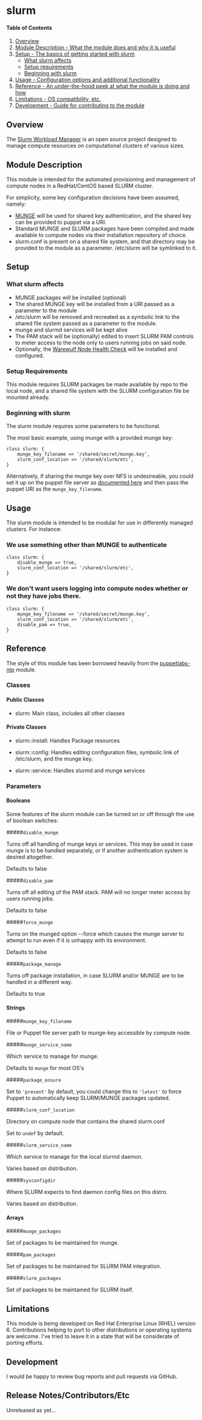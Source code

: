 # slurm

#### Table of Contents

1. [Overview](#overview)
2. [Module Description - What the module does and why it is useful](#module-description)
3. [Setup - The basics of getting started with slurm](#setup)
    * [What slurm affects](#what-slurm-affects)
    * [Setup requirements](#setup-requirements)
    * [Beginning with slurm](#beginning-with-slurm)
4. [Usage - Configuration options and additional functionality](#usage)
5. [Reference - An under-the-hood peek at what the module is doing and how](#reference)
5. [Limitations - OS compatibility, etc.](#limitations)
6. [Development - Guide for contributing to the module](#development)

## Overview

The [Slurm Workload Manager](http://slurm.schedmd.com/) is an open source project designed to manage compute
resources on computational clusters of various sizes.

## Module Description

This module is intended for the automated provisioning and management of compute
nodes in a RedHat/CentOS based SLURM cluster.

For simplicity, some key configuration decisions have been assumed, namely:
* [MUNGE](https://code.google.com/p/munge/) will be used for shared key authentication, and the shared key can be provided to puppet via a URI.
* Standard MUNGE and SLURM packages have been compiled and made available to compute nodes via their installation repository of choice.
* slurm.conf is present on a shared file system, and that directory may be provided to the module as a parameter. /etc/slurm will be symlinked to it.

## Setup

### What slurm affects

* MUNGE packages will be installed (optional)
* The shared MUNGE key will be installed from a URI passed as a parameter to the module
* /etc/slurm will be removed and recreated as a symbolic link to the shared file system passed as a parameter to the module.
* munge and slurmd services will be kept alive
* The PAM stack will be (optionally) edited to insert SLURM PAM controls to meter access to the node only to users running jobs on said node.
* Optionally, the [Warewulf Node Health Check](https://github.com/mej/nhc) will be installed and configured.

### Setup Requirements

This module requires SLURM packages be made available by repo to the local node, and a shared file system with the SLURM configuration file be mounted already.

### Beginning with slurm

The slurm module requires some parameters to be functional.

The most basic example, using munge with a provided munge key:

```
class slurm: {
    munge_key_filename => '/shared/secret/munge.key',
    slurm_conf_location => '/shared/slurm/etc',
}
```

Alternatively, if sharing the munge key over NFS is undesireable, you could set it up on the puppet file server as [documented here](https://docs.puppetlabs.com/guides/file_serving.html) 
and then pass the puppet URI as the `munge_key_filename`.

## Usage

The slurm module is intended to be modular for use in differently managed clusters. For instance:

### We use something other than MUNGE to authenticate

```
class slurm: {
    disable_munge => true,
    slurm_conf_location => '/shared/slurm/etc',
}

```

### We don't want users logging into compute nodes whether or not they have jobs there.

```
class slurm: {
    munge_key_filename => '/shared/secret/munge.key',
    slurm_conf_location => '/shared/slurm/etc',
    disable_pam => true,
}
```

## Reference

The style of this module has been borrowed heavily from the [puppetlabs-ntp](http://github.com/puppetlabs/puppetlabs-ntp) module.

### Classes

#### Public Classes

* slurm: Main class, includes all other classes

#### Private Classes

* slurm::install: Handles Package resources

* slurm::config: Handles editing configuration files, symbolic link of /etc/slurm, and the munge key.

* slurm::service: Handles slurmd and munge services

### Parameters

#### Booleans

Some features of the slurm module can be turned on or off through the use of boolean switches:

#####`disable_munge`

Turns off all handling of munge keys or services. This may be used in case munge is to be handled separately, or if another authentication system is desired altogether.

Defaults to false

#####`disable_pam`

Turns off all editing of the PAM stack. PAM will no longer meter access by users running jobs.

Defaults to false

#####`force_munge`

Turns on the munged option --force which causes the munge server to attempt to run even if it is unhappy with its environment.

Defaults to false

#####`package_manage`

Turns off package installation, in case SLURM and/or MUNGE are to be handled in a different way.

Defaults to true

#### Strings

#####`munge_key_filename`

File or Puppet file server path to munge-key accessible by compute node.

#####`munge_service_name`

Which service to manage for munge.

Defaults to `munge` for most OS's

#####`package_ensure`

Set to `'present'` by default, you could change this to `'latest'` to force Puppet to automatically keep SLURM/MUNGE packages updated.

#####`slurm_conf_location`

Directory on compute node that contains the shared slurm.conf

Set to `undef` by default.

#####`slurm_service_name`

Which service to manage for the local slurmd daemon.

Varies based on distribution.

#####`sysconfigdir`

Where SLURM expects to find daemon config files on this distro.

Varies based on distribution.

#### Arrays

#####`munge_packages`

Set of packages to be maintained for munge.

#####`pam_packages`

Set of packages to be maintained for SLURM PAM integration.

#####`slurm_packages`

Set of packages to be maintained for SLURM itself.

## Limitations

This module is being developed on Red Hat Enterprise Linux (RHEL) version 6. Contributions helping to port to other distributions or operating systems are welcome. I've tried to leave it in a state that will be considerate of porting efforts.

## Development

I would be happy to review bug reports and pull requests via GitHub.

## Release Notes/Contributors/Etc

Unreleased as yet... 

